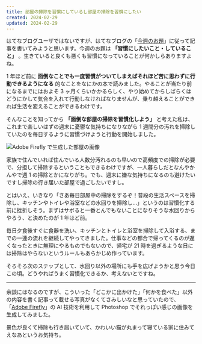 ```yaml
---
title: 部屋の掃除を習慣にしているし部屋の掃除を習慣にしたい
created: 2024-02-29
updated: 2024-02-29
---
```


はてなブログユーザではないですが、はてなブログの「[今週のお題](https://blog.hatena.ne.jp/-/campaign/odai)」に従って記事を書いてみようと思います。今週のお題は **「習慣にしたいこと・していること」** 。生きていると良くも悪くも習慣になっていることが何かしらありますよね。

1 年ほど前に **面倒なことでも一度習慣がついてしまえばそれほど苦に思わずに行動できるようになる** 的なことをなにかの本で読みました。やることが当たり前になるまでにはおよそ 3 ヶ月くらいかかるらしく、やり始めてからしばらくはどうにかして気合を入れて行動しなければなりませんが、乗り越えることができれば生活を変えることができるわけです。

そんなことを知ってから **「面倒な部屋の掃除を習慣化しよう」** と考えた私は、これまで楽しいはずの週末に憂鬱な気持ちになりながら 1 週間分の汚れを掃除していたのを毎日するように習慣づけようと行動を開始しました。

![Adobe Firefly で生成した部屋の画像](39e2d372-d77f-4ab6-9c7d-628c17d07b00)

家族で住んでいれば住んでいる人数分汚れるのも早いので高頻度での掃除が必要で、分担して掃除するということもできるわけですが、一人暮らしだとなんやかんやで週 1 の掃除とかになりがち。でも、週末に嫌な気持ちになるのも避けたいですし掃除の行き届いた部屋で過ごしたいですし。

とはいえ、いきなり「さあ毎日部屋中の掃除をするぞ！普段の生活スペースを掃除し、キッチンやトイレや浴室などの水回りを掃除し…」というのは習慣化する前に挫折しそう。まずはサボると一番とんでもないことになりそうな水回りからやろう、と決めたのが 1 年ほど前。

毎日夕食後すぐに食器を洗い、キッチンとトイレと浴室を掃除して入浴する、までの一連の流れを継続してやってきました。仕事などの都合で帰ってくるのが遅くなったときに無理にやるものでもないので、帰宅が 21 時を過ぎるような日には掃除はやらないというルールもあらかじめ作っています。

そろそろ次のステップとして、水回り以外の場所にも手を広げようかと思う今日この頃。どうやればうまく習慣化できるか、考えないとですね。

---

余談にはなるのですが、こういった「どこかに出かけた」「何かを食べた」以外の内容を書く記事って載せる写真がなくてさみしいなと思っていたので、「[Adobe Firefly](https://www.adobe.com/jp/products/firefly.html)」の AI 技術を利用して Photoshop でそれっぽい感じの画像を生成してみました。

景色が良くて掃除も行き届いていて、かわいい猫が丸まって寝ている家に住みてえなあというお気持ち。
